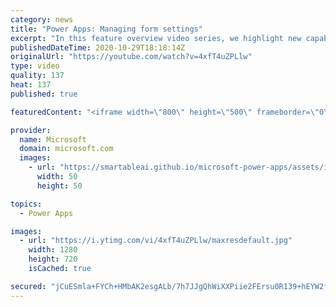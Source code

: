 ```yaml
---
category: news
title: "Power Apps: Managing form settings"
excerpt: "In this feature overview video series, we highlight new capabilities included in the latest update to Microsoft Power Apps.  Improvements to Microsoft Power Apps for managing form settings and events allow users to set various features on a form in the new modern designer.   Get the most out of Power"
publishedDateTime: 2020-10-29T18:18:14Z
originalUrl: "https://youtube.com/watch?v=4xfT4uZPLlw"
type: video
quality: 137
heat: 137
published: true

featuredContent: "<iframe width=\"800\" height=\"500\" frameborder=\"0\" src=\"https://www.youtube.com/embed/4xfT4uZPLlw\" allow=\"accelerometer; autoplay; encrypted-media; gyroscope; picture-in-picture\" allowfullscreen></iframe>"

provider:
  name: Microsoft
  domain: microsoft.com
  images:
    - url: "https://smartableai.github.io/microsoft-power-apps/assets/images/organizations/microsoft.com-50x50.jpg"
      width: 50
      height: 50

topics:
  - Power Apps

images:
  - url: "https://i.ytimg.com/vi/4xfT4uZPLlw/maxresdefault.jpg"
    width: 1280
    height: 720
    isCached: true

secured: "jCuESmla+FYCh+HMbAK2esgALb/7h7JJgQhWiXXPiie2FErsu0R139+hEYW2fX72BT2Ugy/OQX+P40i87YVI6O1IBq3/xcEww4z61h06xeJjrBl2nvzFcg3bZiwHy4mo3IbLnnJbbtmc/qgbetX8SWvNoiuaperobeRQmaqpAl0uDmc6VL131RdYi6MYm08WFRKcee0BNgpW/l2fvGeVcEt5dz9IuxRnQzFb3LhSgPjd1tHyZZq/Nvi2cU1SjEimU6d7DZb4zi/3WWBMPcCpjnE4PaQBBxUcBaECbNEaFAMax3c1rRtYNl36YP7P7f9nXn68Ttrw+IGlYYa4isNyZ1qYYHg+jmfMj+IKwBj7VNzswW4NiOQqbRPt+rBPq2JkGzqKWRqMKPjkNMLBp783G9Zr41FQhL2T032nTWhoBFYCgFZIHZSVJuWP05C1bl/T;/9eHLooyZoG6itrzG7uxtw=="
---
```


